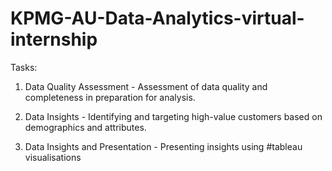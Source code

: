 # KPMG-AU-Data-Analytics-virtual-internship



Tasks:

1. Data Quality Assessment - Assessment of data quality and completeness in preparation for analysis.

2. Data Insights - Identifying and targeting high-value customers based on demographics and attributes.

3. Data Insights and Presentation - Presenting insights using #tableau visualisations
